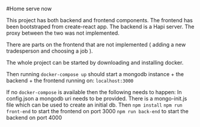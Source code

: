 #Home serve now

This project has both backend and frontend components.
The frontend has been bootstraped from create-react app.
The backend is a Hapi server.
The proxy between the two was not implemented.

There are parts on the frontend that are not implemented ( adding a new tradesperson and choosing a job ).

The whole project can be started by downloading and installing docker.

Then running `docker-compose up` should start a mongodb instance + the backend + the frontend running on: `localhost:3000`

If no `docker-compose` is available then the following needs to happen:
In config.json a mongodb uri needs to be provided. There is a mongo-init.js file which can be used to create an initial db.
Then `npm install`
`npm run front-end` to start the frontend on port 3000
`npm run back-end` to start the backend on port 4000
